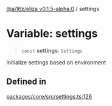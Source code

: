 [@ai16z/eliza v0.1.5-alpha.0](../index.md) / settings

# Variable: settings

> `const` **settings**: `Settings`

Initialize settings based on environment

## Defined in

[packages/core/src/settings.ts:126](https://github.com/z-korp/eliza/blob/main/packages/core/src/settings.ts#L126)
